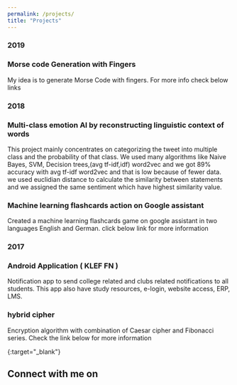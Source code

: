 ```yaml
---
permalink: /projects/
title: "Projects"
---
```


### 2019

### Morse code Generation with Fingers
<p>My idea is to generate Morse Code with fingers. For more info check below links</p>
<a href="https://github.com/udaykiranreddykondreddy/Morse-code-with-fingers"  class="btn btn-info" role="button"> <i class="fa fa-github fa-2x" aria-hidden="true"></i></a> <a href="https://www.youtube.com/watch?v=n-jaHrTmmo0"  class="btn btn-info" role="button"> <i class="fa fa-youtube fa-2x" aria-hidden="true"></i></a>

### 2018

### Multi-class emotion AI by reconstructing linguistic context of words
<p>This project mainly concentrates on categorizing the tweet into multiple class and the probability of that class. We used many algorithms like Naive Bayes, SVM, Decision trees,(avg tf-idf,idf) word2vec and we got 89% accuracy with avg tf-idf word2vec and that is low because of fewer data. we used euclidian distance to calculate the similarity between statements and we assigned the same sentiment which have highest similarity value.</p>
<a href="https://github.com/KLGLUG/Sentimental-Analysis-on-Twitter"  class="btn btn-info" role="button"> <i class="fa fa-github fa-2x" aria-hidden="true"></i></a>

### Machine learning flashcards action on Google assistant
<p>Created a machine learning flashcards game on google assistant in two languages English and German. click below link for more information</p>
<a href="https://assistant.google.com/services/a/uid/000000eb2fb86630?hl=en"  class="btn btn-info" role="button"> <i class="fa fa-android fa-2x" aria-hidden="true"></i></a>

### 2017

### Android Application ( KLEF FN )
<p>Notification app to send college related and clubs related notifications to all students. This app also have study resources, e-login, website access, ERP, LMS.</p>
<a href="https://play.google.com/store/apps/details?id=duobroscreations.klufn&hl=en"  class="btn btn-info" role="button"> <i class="fa fa-android fa-2x" aria-hidden="true"></i></a>

### hybrid cipher
<p> Encryption algorithm with combination of Caesar cipher and Fibonacci series. Check the link below for more information</p>
<a href="https://github.com/udaykiranreddykondreddy/Hybrid-Cipher"  class="btn btn-info" role="button"> <i class="fa fa-github fa-2x" aria-hidden="true"></i></a>


{:target="_blank"}
## Connect with me on
<a href="mailto:hello@udaykiran.dev"  class="btn btn-info" role="button"> <i class="fa fa-envelope-o fa-1x" aria-hidden="true"></i></a>
<a href="https://github.com/udaykiranreddykondreddy/"  class="btn btn-info" role="button"> <i class="fa fa-github fa-1x" aria-hidden="true"></i></a>
<a href="https://linkedin.com/in/udaykirankondredyy"  class="btn btn-info" role="button"> <i class="fa fa-linkedin fa-1x" aria-hidden="true"></i></a>
<a href="https://twitter.com/ukondreddy1" class="btn btn-info" role="button"> <i class="fa fa-twitter fa-1x" aria-hidden="true"></i></a>
<a href="https://instagram.com/udaykiran.kondreddy" class="btn btn-info" role="button"> <i class="fa fa-instagram fa-1x" aria-hidden="true"></i></a>

